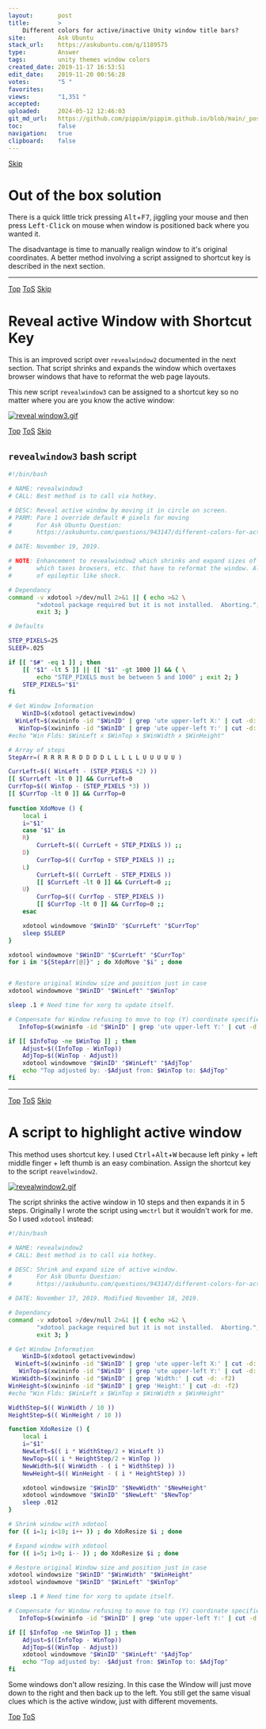 ```yaml
---
layout:       post
title:        >
    Different colors for active/inactive Unity window title bars?
site:         Ask Ubuntu
stack_url:    https://askubuntu.com/q/1189575
type:         Answer
tags:         unity themes window colors
created_date: 2019-11-17 16:53:51
edit_date:    2019-11-20 00:56:28
votes:        "5 "
favorites:    
views:        "1,351 "
accepted:     
uploaded:     2024-05-12 12:46:03
git_md_url:   https://github.com/pippim/pippim.github.io/blob/main/_posts/2019/2019-11-17-Different-colors-for-active_inactive-Unity-window-title-bars_.md
toc:          false
navigation:   true
clipboard:    false
---
```



<a id="hdr1"></a>
<div class="hdr-bar">  <a href="#hdr2">Skip</a></div>

# Out of the box solution



There is a quick little trick pressing <kbd>Alt</kbd>+<kbd>F7</kbd>, jiggling your mouse and then press <kbd>Left-Click</kbd> on mouse when window is positioned back where you wanted it.

The disadvantage is time to manually realign window to it's original coordinates. A better method involving a script assigned to shortcut key is described in the next section.

----------


<a id="hdr2"></a>
<div class="hdr-bar">  <a href="#">Top</a>  <a href="#hdr1">ToS</a>  <a href="#hdr3">Skip</a></div>

# Reveal active Window with Shortcut Key

This is an improved script over `revealwindow2` documented in the next section. That script shrinks and expands the window which overtaxes browser windows that have to reformat the web page layouts.

This new script `revealwindow3` can be assigned to a shortcut key so no matter where you are you know the active window:

[![reveal window3.gif][1]][1]


<a id="hdr3"></a>
<div class="hdr-bar">  <a href="#">Top</a>  <a href="#hdr2">ToS</a>  <a href="#hdr4">Skip</a></div>

## `revealwindow3` bash script

``` bash
#!/bin/bash

# NAME: revealwindow3
# CALL: Best method is to call via hotkey.

# DESC: Reveal active window by moving it in circle on screen.
# PARM: Pare 1 override default # pixels for moving
#       For Ask Ubuntu Question:
#       https://askubuntu.com/questions/943147/different-colors-for-active-inactive-unity-window-title-bars

# DATE: November 19, 2019.

# NOTE: Enhancement to revealwindow2 which shrinks and expand sizes of window
#       which taxes browsers, etc. that have to reformat the window. Also cause
#       of epileptic like shock.

# Dependancy
command -v xdotool >/dev/null 2>&1 || { echo >&2 \
        "xdotool package required but it is not installed.  Aborting."; \
        exit 3; }

# Defaults

STEP_PIXELS=25
SLEEP=.025

if [[ "$#" -eq 1 ]] ; then
    [[ "$1" -lt 5 ]] || [[ "$1" -gt 1000 ]] && { \
        echo "STEP_PIXELS must be between 5 and 1000" ; exit 2; }
    STEP_PIXELS="$1"
fi

# Get Window Information
    WinID=$(xdotool getactivewindow)
  WinLeft=$(xwininfo -id "$WinID" | grep 'ute upper-left X:' | cut -d: -f2)
   WinTop=$(xwininfo -id "$WinID" | grep 'ute upper-left Y:' | cut -d: -f2)
#echo "Win Flds: $WinLeft x $WinTop x $WinWidth x $WinHeight"

# Array of steps
StepArr=( R R R R R D D D D L L L L L U U U U U )

CurrLeft=$(( WinLeft - (STEP_PIXELS *2) ))
[[ $CurrLeft -lt 0 ]] && CurrLeft=0
CurrTop=$(( WinTop - (STEP_PIXELS *3) ))
[[ $CurrTop -lt 0 ]] && CurrTop=0
          
function XdoMove () {
    local i
    i="$1"
    case "$1" in
    R)
        CurrLeft=$(( CurrLeft + STEP_PIXELS )) ;;
    D)
        CurrTop=$(( CurrTop + STEP_PIXELS )) ;;
    L)
        CurrLeft=$(( CurrLeft - STEP_PIXELS ))
        [[ $CurrLeft -lt 0 ]] && CurrLeft=0 ;;
    U)
        CurrTop=$(( CurrTop - STEP_PIXELS ))
        [[ $CurrTop -lt 0 ]] && CurrTop=0 ;;
    esac

    xdotool windowmove "$WinID" "$CurrLeft" "$CurrTop"
    sleep $SLEEP
}

xdotool windowmove "$WinID" "$CurrLeft" "$CurrTop"
for i in "${StepArr[@]}" ; do XdoMove "$i" ; done


# Restore original Window size and position just in case
xdotool windowmove "$WinID" "$WinLeft" "$WinTop"

sleep .1 # Need time for xorg to update itself.

# Compensate for Window refusing to move to top (Y) coordinate specified
   InfoTop=$(xwininfo -id "$WinID" | grep 'ute upper-left Y:' | cut -d: -f2)

if [[ $InfoTop -ne $WinTop ]] ; then
    Adjust=$((InfoTop - WinTop))
    AdjTop=$((WinTop - Adjust))
    xdotool windowmove "$WinID" "$WinLeft" "$AdjTop"
    echo "Top adjusted by: -$Adjust from: $WinTop to: $AdjTop"
fi

```

----------


<a id="hdr4"></a>
<div class="hdr-bar">  <a href="#">Top</a>  <a href="#hdr3">ToS</a>  <a href="#hdr5">Skip</a></div>

# A script to highlight active window

This method uses shortcut key. I used <kbd>Ctrl</kbd>+<kbd>Alt</kbd>+<kbd>W</kbd> because left pinky + left middle finger + left thumb is an easy combination. Assign the shortcut key to the script `reavelwindow2`.

[![revealwindow2.gif][2]][2]

The script shrinks the active window in 10 steps and then expands it in 5 steps. Originally I wrote the script using `wmctrl` but it wouldn't work for me. So I used `xdotool` instead:

``` bash
#!/bin/bash

# NAME: revealwindow2
# CALL: Best method is to call via hotkey.

# DESC: Shrink and expand size of active window.
#       For Ask Ubuntu Question:
#       https://askubuntu.com/questions/943147/different-colors-for-active-inactive-unity-window-title-bars

# DATE: November 17, 2019. Modified November 18, 2019.

# Dependancy
command -v xdotool >/dev/null 2>&1 || { echo >&2 \
        "xdotool package required but it is not installed.  Aborting."; \
        exit 3; }

# Get Window Information
    WinID=$(xdotool getactivewindow)
  WinLeft=$(xwininfo -id "$WinID" | grep 'ute upper-left X:' | cut -d: -f2)
   WinTop=$(xwininfo -id "$WinID" | grep 'ute upper-left Y:' | cut -d: -f2)
 WinWidth=$(xwininfo -id "$WinID" | grep 'Width:' | cut -d: -f2)
WinHeight=$(xwininfo -id "$WinID" | grep 'Height:' | cut -d: -f2)
#echo "Win Flds: $WinLeft x $WinTop x $WinWidth x $WinHeight"

WidthStep=$(( WinWidth / 10 ))
HeightStep=$(( WinHeight / 10 ))

function XdoResize () {
    local i
    i="$1"
    NewLeft=$(( i * WidthStep/2 + WinLeft ))
    NewTop=$(( i * HeightStep/2 + WinTop ))
    NewWidth=$(( WinWidth - ( i * WidthStep) ))
    NewHeight=$(( WinHeight - ( i * HeightStep) ))

    xdotool windowsize "$WinID" "$NewWidth" "$NewHeight"
    xdotool windowmove "$WinID" "$NewLeft" "$NewTop"
    sleep .012
}

# Shrink window with xdotool
for (( i=1; i<10; i++ )) ; do XdoResize $i ; done

# Expand window with xdotool
for (( i=5; i>0; i-- )) ; do XdoResize $i ; done

# Restore original Window size and position just in case
xdotool windowsize "$WinID" "$WinWidth" "$WinHeight"
xdotool windowmove "$WinID" "$WinLeft" "$WinTop"

sleep .1 # Need time for xorg to update itself.

# Compensate for Window refusing to move to top (Y) coordinate specified
   InfoTop=$(xwininfo -id "$WinID" | grep 'ute upper-left Y:' | cut -d: -f2)

if [[ $InfoTop -ne $WinTop ]] ; then
    Adjust=$((InfoTop - WinTop))
    AdjTop=$((WinTop - Adjust))
    xdotool windowmove "$WinID" "$WinLeft" "$AdjTop"
    echo "Top adjusted by: -$Adjust from: $WinTop to: $AdjTop"
fi

```

Some windows don't allow resizing. In this case the Window will just move down to the right and then back up to the left. You still get the same visual clues which is the active window, just with different movements.


  [1]: https://i.stack.imgur.com/P0EDD.gif
  [2]: https://i.stack.imgur.com/pNi8e.gif


<a id="hdr5"></a>
<div class="hdr-bar">  <a href="#">Top</a>  <a href="#hdr4">ToS</a></div>

